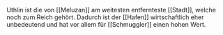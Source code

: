 Uthlin ist die von [[Meluzan]] am weitesten entfernteste [[Stadt]], welche noch zum Reich gehört. Dadurch ist der [[Hafen]] wirtschaftlich eher unbedeutend und hat vor allem für [[Schmuggler]] einen hohen Wert.